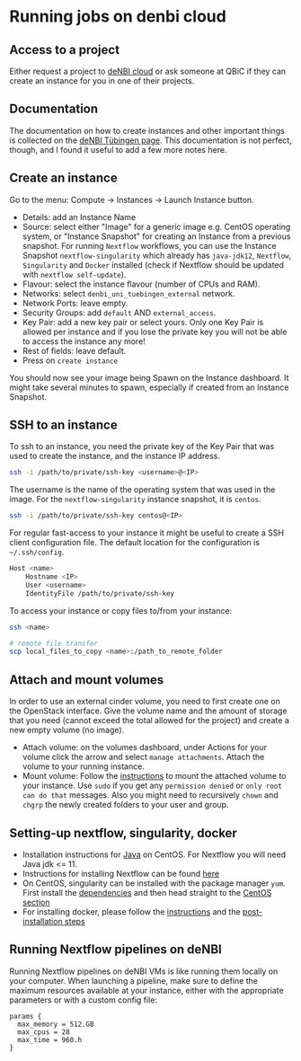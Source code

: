 # Running jobs on denbi cloud

## Access to a project

Either request a project to [deNBI cloud](https://cloud.denbi.de) or ask someone at QBiC if they can create an instance for you in one of their projects.

## Documentation

The documentation on how to create instances and other important things is collected on the [deNBI Tübingen page](https://cloud.denbi.de/wiki/Compute_Center/Tuebingen). This documentation is not perfect, though, and I found it useful to add a few more notes here.

## Create an instance

Go to the menu: Compute -> Instances -> Launch Instance button.

* Details: add an Instance Name
* Source: select either "Image" for a generic image e.g. CentOS operating system, or "Instance Snapshot" for creating an Instance from a previous snapshot. For running `Nextflow` workflows, you can use the Instance Snapshot `nextflow-singularity` which already has `java-jdk12`, `Nextflow`, `Singularity` and `Docker` installed (check if Nextflow should be updated with `nextflow self-update`).
* Flavour: select the instance flavour (number of CPUs and RAM).
* Networks: select `denbi_uni_tuebingen_external` network.
* Network Ports: leave empty.
* Security Groups: add `default` AND `external_access`.
* Key Pair: add a new key pair or select yours. Only one Key Pair is allowed per instance and if you lose the private key you will not be able to access the instance any more!
* Rest of fields: leave default.
* Press on `create instance`

You should now see your image being Spawn on the Instance dashboard. It might take several minutes to spawn, especially if created from an Instance Snapshot.

## SSH to an instance

To ssh to an instance, you need the private key of the Key Pair that was used to create the instance, and the instance IP address.

```bash
ssh -i /path/to/private/ssh-key <username>@<IP>
```

The username is the name of the operating system that was used in the image. For the `nextflow-singularity` instance snapshot, it is `centos`.

```bash
ssh -i /path/to/private/ssh-key centos@<IP>
```

For regular fast-access to your instance it might be useful to create a SSH client configuration file. The default location for the configuration is `~/.ssh/config`.

```bash
Host <name>
    Hostname <IP>
    User <username>
    IdentityFile /path/to/private/ssh-key
```

To access your instance or copy files to/from your instance:

```bash
ssh <name>

# remote file transfer
scp local_files_to_copy <name>:/path_to_remote_folder
```

## Attach and mount volumes

In order to use an external cinder volume, you need to first create one on the OpenStack interface. Give the volume name and the amount of storage that you need (cannot exceed the total allowed for the project) and create a new empty volume (no image).

* Attach volume: on the volumes dashboard, under Actions for your volume click the arrow and select `manage attachments`. Attach the volume to your running instance.
* Mount volume: Follow the [instructions](https://cloud.denbi.de/wiki/Compute_Center/Tuebingen/#using-cinder-volumes) to mount the attached volume to your instance. Use `sudo` if you get any `permission denied` or `only root can do that` messages. Also you might need to recursively `chown` and `chgrp` the newly created folders to your user and group.

## Setting-up nextflow, singularity, docker

* Installation instructions for [Java](https://phoenixnap.com/kb/install-java-on-centos) on CentOS. For Nextflow you will need Java jdk <= 11.
* Instructions for installing Nextflow can be found [here](https://www.nextflow.io/docs/latest/getstarted.html)
* On CentOS, singularity can be installed with the package manager `yum`. First install the [dependencies](https://sylabs.io/guides/3.0/user-guide/installation.html#before-you-begin) and then head straight to the [CentOS section](https://sylabs.io/guides/3.0/user-guide/installation.html#install-the-centos-rhel-package-using-yum)
* For installing docker, please follow the [instructions](https://docs.docker.com/engine/install/centos/) and the [post-installation steps](https://docs.docker.com/engine/install/linux-postinstall/)

## Running Nextflow pipelines on deNBI

Running Nextflow pipelines on deNBI VMs is like running them locally on your computer. When launching a pipeline, make sure to define the maximum resources available at your instance, either with the appropriate parameters or with a custom config file:

```console
params {
  max_memory = 512.GB
  max_cpus = 28
  max_time = 960.h
}
```
